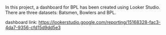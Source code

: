 In this project, a dashboard for BPL has been created using Looker Studio. There are three datasets: Batsmen, Bowlers and BPL. 

dashboard link: https://lookerstudio.google.com/reporting/15168328-fac3-4da7-9356-cfd15d9dd5e3
